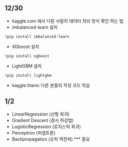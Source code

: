 
## 12/30
+ kaggle.com 에서 다른 사람의 데이터 처리 방식 확인 하는 법
+ imbalanced-learn 설치
```
!pip install imbalanced-learn
```
+ XGboost 설치
```
!pip install xgboost
```
+ LightGBM 설치
```
!pip install lightgbm
```
+ kaggle titanic 다른 분들의 작성 코드 학습

## 1/2
+ LinearRegression (선형 회귀)
+ Gradient Descent (경사 하강법)
+ LogisticRegression (로지스틱 회귀)
+ Perceptron (퍼셉트론)
+ Backpropagation (오차 역전파) *** 중요